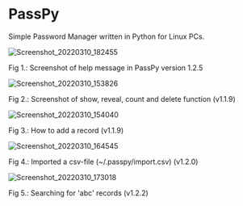 # PassPy
Simple Password Manager written in Python for Linux PCs.

![Screenshot_20220310_182455](https://user-images.githubusercontent.com/8721711/157720175-7972dc73-367b-46a0-bbc6-da71bb711791.png)

Fig 1.: Screenshot of help message in PassPy version 1.2.5

![Screenshot_20220310_153826](https://user-images.githubusercontent.com/8721711/157685145-8705661e-c381-4fe1-a824-0b82c0391042.png)

Fig 2.: Screenshot of show, reveal, count and delete function (v1.1.9)

![Screenshot_20220310_154040](https://user-images.githubusercontent.com/8721711/157685175-5ae42a12-9161-4565-a5a0-94e9096461f2.png)

Fig 3.: How to add a record (v1.1.9)

![Screenshot_20220310_164545](https://user-images.githubusercontent.com/8721711/157698778-7d34bf65-9eb4-4e5f-99b4-9b62eb9412c0.png)

Fig 4.: Imported a csv-file (~/.passpy/import.csv) (v1.2.0)

![Screenshot_20220310_173018](https://user-images.githubusercontent.com/8721711/157709689-5d6ea848-75c7-49ac-bc45-ce67c105d5b9.png)

Fig 5.: Searching for 'abc' records (v1.2.2)
